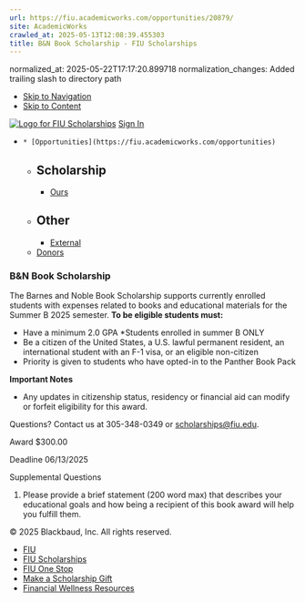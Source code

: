 ```yaml
---
url: https://fiu.academicworks.com/opportunities/20879/
site: AcademicWorks
crawled_at: 2025-05-13T12:08:39.455303
title: B&N Book Scholarship - FIU Scholarships
---
```

normalized_at: 2025-05-22T17:17:20.899718
normalization_changes: Added trailing slash to directory path

  * [Skip to Navigation](https://fiu.academicworks.com/opportunities/20879#navigation)
  * [Skip to Content](https://fiu.academicworks.com/opportunities/20879#main)

[![Logo for FIU Scholarships](https://s3.amazonaws.com/static.academicworks.com/clients/fiu/assets/images/logo.png)](http://fiu.academicworks.com) [Sign In](https://fiu.academicworks.com/users/sign_in)
  *     * [Opportunities](https://fiu.academicworks.com/opportunities)
      * ## Scholarship
        * [Ours](https://fiu.academicworks.com/opportunities)
      * ## Other
        * [External](https://fiu.academicworks.com/opportunities/external)
    * [Donors](https://fiu.academicworks.com/donors)


### B&N Book Scholarship
The Barnes and Noble Book Scholarship supports currently enrolled students with expenses related to books and educational materials for the Summer B 2025 semester.
**To be eligible students must:**
  * Have a minimum 2.0 GPA *Students enrolled in summer B ONLY
  * Be a citizen of the United States, a U.S. lawful permanent resident, an international student with an F-1 visa, or an eligible non-citizen
  * Priority is given to students who have opted-in to the Panther Book Pack


**Important Notes**
  * Any updates in citizenship status, residency or financial aid can modify or forfeit eligibility for this award.


Questions? Contact us at 305-348-0349 or scholarships@fiu.edu. 

Award
    $300.00 

Deadline
    06/13/2025 

Supplemental Questions
    
  1. Please provide a brief statement (200 word max) that describes your educational goals and how being a recipient of this book award will help you fulfill them. 


© 2025 Blackbaud, Inc. All rights reserved. 
  * [FIU ](http://fiu.edu/)
  * [FIU Scholarships](http://scholarships.fiu.edu)
  * [FIU One Stop](http://onestop.fiu.edu)
  * [Make a Scholarship Gift](https://give.fiu.edu/give-now/)
  * [Financial Wellness Resources](https://go.fiu.edu/iGrad)


